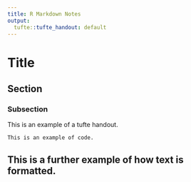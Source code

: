 ```yaml
---
title: R Markdown Notes
output:
  tufte::tufte_handout: default
---
```


# Title

## Section

### Subsection
This is an example of a tufte handout.

```{marginfigure}
This is an example of code.

```



## This is a further example of how text is formatted.


